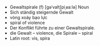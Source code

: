 - Gewaltspirale (f)	[ɡəˈvaltʃpiˌʁaːlə]	Noun
- Sich ständig steigernde Gewalt
- vòng xoáy bạo lực
- spiral of violence
- Der Konflikt führte zu einer Gewaltspirale.
- die Gewalt – violence, die Spirale – spiral	
- Latin root: vis, spira